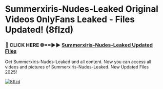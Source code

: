 # Summerxiris-Nudes-Leaked Original Videos 0nlyFans Leaked - Files Updated! (8flzd)

<h3>🔴 CLICK HERE 🌐==►► <a href="https://tinyurl.com/5h6xmrr3" rel="nofollow">Summerxiris-Nudes-Leaked Updated Files</a></h3>

Get Summerxiris-Nudes-Leaked and all content. Now you can access all videos and pictures of Summerxiris-Nudes-Leaked. New Updated Files 2025!

[![8flzd](https://i.imgur.com/KVD873Z.gif)](https://tinyurl.com/5h6xmrr3)
